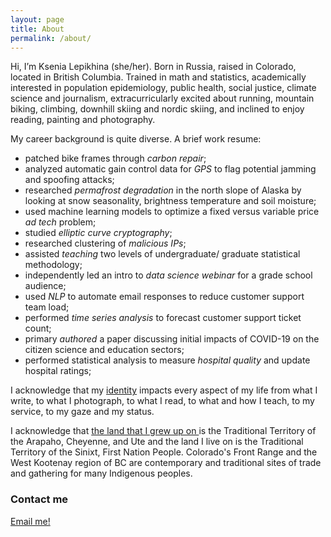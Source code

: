 ```yaml
---
layout: page
title: About
permalink: /about/
---
```


Hi, I’m Ksenia Lepikhina (she/her). Born in Russia, raised in Colorado, located in British Columbia. Trained in math and statistics, academically interested in population epidemiology, public health, social justice, climate science and journalism, extracurricularly excited about running, mountain biking, climbing, downhill skiing and nordic skiing, and inclined to enjoy reading, painting and photography.

My career background is quite diverse. A brief work resume:
- patched bike frames through _carbon repair_;
- analyzed automatic gain control data for _GPS_ to flag potential jamming and spoofing attacks;
- researched _permafrost degradation_ in the north slope of Alaska by looking at snow seasonality, brightness temperature and soil moisture;
- used machine learning models to optimize a fixed versus variable price _ad tech_ problem;
- studied _elliptic curve cryptography_;
- researched clustering of _malicious IPs_;
- assisted _teaching_ two levels of undergraduate/ graduate statistical methodology;
- independently led an intro to _data science webinar_ for a grade school audience;
- used _NLP_ to automate email responses to reduce customer support team load;
- performed _time series analysis_ to forecast customer support ticket count;
- primary _authored_ a paper discussing initial impacts of COVID-19 on the citizen science and education sectors; 
- performed statistical analysis to measure _hospital quality_ and update hospital ratings; 

I acknowledge that my <a href="https://www.youtube.com/watch?v=CjxFvm3E73M&feature=youtu.be" target="_blank">identity</a> impacts every aspect of my life from what I write, to what I photograph, to what I read, to what and how I teach, to my service, to my gaze and my status.

I acknowledge that <a href="https://native-land.ca/" target="_blank">the land that I grew up on </a> is the Traditional Territory of the Arapaho, Cheyenne, and Ute and the land I live on is the Traditional Territory of the Sinixt, First Nation People. Colorado's Front Range and the West Kootenay region of BC are contemporary and traditional sites of trade and gathering for many Indigenous peoples.

### Contact me

[Email me!](mailto:kklepi@gmail.com)
